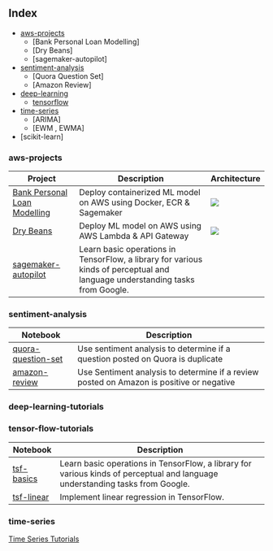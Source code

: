 ## Index


* [aws-projects](#aws-projects)
    * [Bank Personal Loan Modelling]
    * [Dry Beans]
    * [sagemaker-autopilot]
* [sentiment-analysis](#sentiment-analysis)
    * [Quora Question Set]
    * [Amazon Review]
* [deep-learning](#deep-learning-tutorials)
    * [tensorflow](#tensor-flow-tutorials)
* [time-series](#time-series)
    * [ARIMA]
    * [EWM , EWMA]
* [scikit-learn]

### aws-projects
| Project | Description | Architecture |
|--------------------------------------------------------------------------------------------------------------|---------------------------------------------------------------------------------------------------------------------|----------------------------------------------|
| [Bank Personal Loan Modelling](https://github.com/shaikh96arshad/AWS-Projects/tree/main/Bank%20Personal%20Loan%20Modelling) | Deploy containerized ML model on AWS using Docker, ECR & Sagemaker |<img src = "https://github.com/shaikh96arshad/AWS-Projects/blob/main/Bank%20Personal%20Loan%20Modelling/images/pipeline_img.png">|
| [Dry Beans](https://github.com/shaikh96arshad/AWS-Projects/tree/main/Dry%20Beans) | Deploy ML model on AWS using AWS Lambda & API Gateway |<img src = "https://github.com/shaikh96arshad/AWS-Projects/blob/main/Dry%20Beans/images/Architecture.png">|
| [sagemaker-autopilot](https://github.com/shaikh96arshad/AWS-Projects/tree/main/AWS%20Sagemaker%20autopilot) | Learn basic operations in TensorFlow, a library for various kinds of perceptual and language understanding tasks from Google. |

### sentiment-analysis

| Notebook | Description |
|--------------------------------------------------------------------------------------------------------------|-------------------------------------------------------------------------------------------------------------------------------------------------------------------|
| [quora-question-set](https://github.com/shaikh96arshad/sentiment-analysis/blob/main/Amazon%20Fine%20Food%20Review/1.Amazon%20Fine%20Food%20Reviews.ipynb) | Use sentiment analysis to determine if a question posted on Quora is duplicate |
| [amazon-review](https://github.com/shaikh96arshad/sentiment-analysis/tree/main/Amazon%20Fine%20Food%20Review) | Use Sentiment analysis to determine if a review posted on Amazon is positive or negative |

### deep-learning-tutorials
### tensor-flow-tutorials
| Notebook | Description |
|--------------------------------------------------------------------------------------------------------------|-------------------------------------------------------------------------------------------------------------------------------------------------------------------|
| [tsf-basics](https://github.com/shaikh96arshad/deep-learning/blob/main/tensor-flow/tf-basics.ipynb) | Learn basic operations in TensorFlow, a library for various kinds of perceptual and language understanding tasks from Google. |
| [tsf-linear](https://github.com/shaikh96arshad/deep-learning/blob/main/tensor-flow/tf-linearRegression.ipynb) | Implement linear regression in TensorFlow. |

### time-series
[Time Series Tutorials](https://github.com/shaikh96arshad/time-series)
